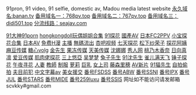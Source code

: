 91pron, 91 video, 91 selfie, domestic av, Madou media latest website
<a href="https://banan.tv" rel="nofollow">永久域名:banan.tv</a>
<a href="https://768pv.top" rel="nofollow">备用域名一：768pv.top</a>
<a href="https://767pv.top" rel="nofollow">备用域名二：767pv.top</a>
<a href="https://didi501.top" rel="nofollow">备用域名三：didi501.top</a>
<a href="https://seajav.com" rel="nofollow">分流线路：seajav.com</a>









<a href="https://banan.tv/vodtype/23.html" rel="nofollow">91大神91porn</a>
<a href="https://banan.tv/vodtype/65.html" rel="nofollow">hongkongdoll玩偶姐姐合集</a>
<a href="https://banan.tv/vodtype/57.html" rel="nofollow">91探花</a>
<a href="https://banan.tv/vodtype/25.html" rel="nofollow">國產AV</a>
<a href="https://banan.tv/vodtype/28.html" rel="nofollow">日本FC2PPV</a>
<a href="https://banan.tv/topicdetail-13.html" rel="nofollow">小宝探花合集</a>
<a href="https://banan.tv/vodtype/22.html" rel="nofollow">日本AV</a>
<a href="https://banan.tv/vodtype/24.html" rel="nofollow">免费H漫</a>
<a href="https://banan.tv/vodtype/29.html" rel="nofollow">主播</a>
<a href="https://banan.tv/vodtype/66.html" rel="nofollow">無碼流出</a>
<a href="https://banan.tv/topicdetail-16.html" rel="nofollow">杏吧视频</a>
<a href="https://banan.tv/topicdetail-14.html" rel="nofollow">七天探花</a>
<a href="https://banan.tv/topicdetail-6.html" rel="nofollow">松下纱荣子</a>
<a href="https://banan.tv/topicdetail-17.html" rel="nofollow">探花阿姨</a>
<a href="https://banan.tv/topicdetail-18.html" rel="nofollow">麻豆传媒</a>
<a href="https://banan.tv/topicdetail-21.html" rel="nofollow">糖心volg</a>
<a href="https://banan.tv/topicdetail-22.html" rel="nofollow">金先生</a>
<a href="https://banan.tv/topicdetail-23.html" rel="nofollow">果冻传媒</a>
<a href="https://banan.tv/topicdetail-24.html" rel="nofollow">天美传媒</a>
<a href="https://banan.tv/topicdetail-25.html" rel="nofollow">沈娜娜</a>
<a href="https://banan.tv/topicdetail-26.html" rel="nofollow">秀人网</a>
<a href="https://banan.tv/topicdetail-7.html" rel="nofollow">桃乃木香奈</a>
<a href="https://banan.tv/topicdetail-10.html" rel="nofollow">日向真凛</a>
<a href="https://banan.tv/topicdetail-11.html" rel="nofollow">爱豆传媒</a>
<a href="https://banan.tv/topicdetail-15.html" rel="nofollow">肌肉佬探花</a>
<a href="https://banan.tv/topicdetail-33.html" rel="nofollow">三上悠亞</a>
<a href="https://banan.tv/topicdetail-34.html" rel="nofollow">吴梦梦</a>
<a href="https://banan.tv/topicdetail-36.html" rel="nofollow">兔子先生</a>
<a href="https://banan.tv/topicdetail-37.html" rel="nofollow">91沈先生</a>
<a href="https://banan.tv/topicdetail-38.html" rel="nofollow">雀儿满天飞</a>
<a href="https://banan.tv/topicdetail-39.html" rel="nofollow">锤子探花</a>
<a href="https://banan.tv/topicdetail-40.html" rel="nofollow">午夜寻花</a>
<a href="https://banan.tv/topicdetail-41.html" rel="nofollow">人妻</a>
<a href="https://banan.tv/topicdetail-42.html" rel="nofollow">教師</a>
<a href="https://banan.tv/topicdetail-43.html" rel="nofollow">制服</a>
<a href="https://banan.tv/topicdetail-44.html" rel="nofollow">萝莉</a>
<a href="https://banan.tv/topicdetail-45.html" rel="nofollow">巨乳</a>
<a href="https://banan.tv/topicdetail-46.html" rel="nofollow">女上司</a>
<a href="https://banan.tv/topicdetail-12.html" rel="nofollow">藤森里穂</a>
<a href="https://banan.tv/topicdetail-20.html" rel="nofollow">AV新片</a>
<a href="https://banan.tv/topicdetail-47.html" rel="nofollow">91猫先生</a>
<a href="https://banan.tv/topicdetail-48.html" rel="nofollow">自拍偷拍</a>
<a href="https://banan.tv/topicdetail-50.html" rel="nofollow">夫目前犯</a>
<a href="https://banan.tv/topicdetail-51.html" rel="nofollow">中文字幕av</a>
<a href="https://banan.tv/topicdetail-19.html" rel="nofollow">美女援交</a>
<a href="https://banan.tv/topicdetail-8.html" rel="nofollow">番号FSDSS</a>
<a href="https://banan.tv/topicdetail-28.html" rel="nofollow">番号ABW</a>
<a href="https://banan.tv/topicdetail-29.html" rel="nofollow">番号SSNI</a>
<a href="https://banan.tv/topicdetail-30.html" rel="nofollow">番号IPX</a>
<a href="https://banan.tv/topicdetail-31.html" rel="nofollow">番号JUL</a>
<a href="https://banan.tv/topicdetail-32.html" rel="nofollow">番号STARS</a>
<a href="https://banan.tv/topicdetail-35.html" rel="nofollow">番号MIDE</a>
<a href="https://banan.tv/topicdetail-52.html" rel="nofollow">番号259luxu</a>
<a href="https://banan.tv/topicdetail-27.html" rel="nofollow">番号SSIS</a>
网址如不能访问请发邮箱scvkky#gmail.com
